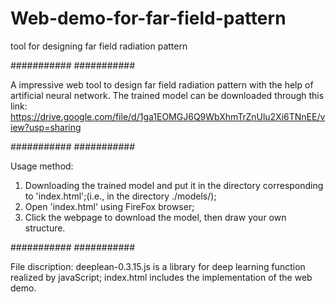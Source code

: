 # Web-demo-for-far-field-pattern
tool for designing far field radiation pattern

###########
###########

A impressive web tool to design far field radiation pattern with the help of artificial neural network.
The trained model can be downloaded through this link: 
https://drive.google.com/file/d/1ga1EOMGJ6Q9WbXhmTrZnUlu2Xi6TNnEE/view?usp=sharing

###########
###########

Usage method:
1. Downloading the trained model and put it in the directory corresponding to 'index.html';(i.e., in the directory ./models/);
2. Open 'index.html' using FireFox browser;
3. Click the webpage to download the model, then draw your own structure.

###########
###########

File discription:
deeplean-0.3.15.js is a library for deep learning function realized by javaScript;
index.html includes the implementation of the web demo.
